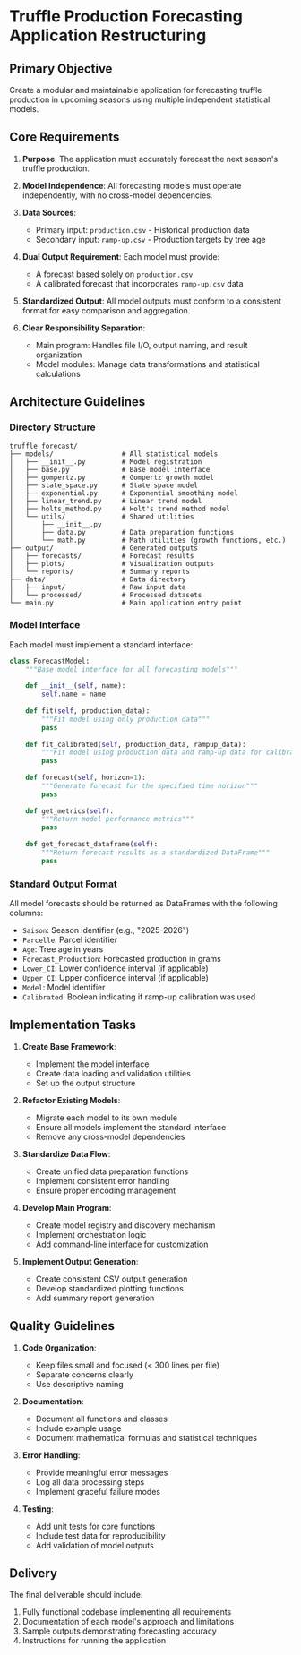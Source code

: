 # Truffle Production Forecasting Application Restructuring

## Primary Objective
Create a modular and maintainable application for forecasting truffle production in upcoming seasons using multiple independent statistical models.

## Core Requirements

1. **Purpose**: The application must accurately forecast the next season's truffle production.

2. **Model Independence**: All forecasting models must operate independently, with no cross-model dependencies.

3. **Data Sources**:
   - Primary input: `production.csv` - Historical production data
   - Secondary input: `ramp-up.csv` - Production targets by tree age

4. **Dual Output Requirement**: Each model must provide:
   - A forecast based solely on `production.csv`
   - A calibrated forecast that incorporates `ramp-up.csv` data

5. **Standardized Output**: All model outputs must conform to a consistent format for easy comparison and aggregation.

6. **Clear Responsibility Separation**:
   - Main program: Handles file I/O, output naming, and result organization
   - Model modules: Manage data transformations and statistical calculations

## Architecture Guidelines

### Directory Structure
```
truffle_forecast/
├── models/                 # All statistical models
│   ├── __init__.py         # Model registration
│   ├── base.py             # Base model interface
│   ├── gompertz.py         # Gompertz growth model
│   ├── state_space.py      # State space model
│   ├── exponential.py      # Exponential smoothing model
│   ├── linear_trend.py     # Linear trend model
│   ├── holts_method.py     # Holt's trend method model
│   └── utils/              # Shared utilities
│       ├── __init__.py
│       ├── data.py         # Data preparation functions
│       └── math.py         # Math utilities (growth functions, etc.)
├── output/                 # Generated outputs
│   ├── forecasts/          # Forecast results
│   ├── plots/              # Visualization outputs
│   └── reports/            # Summary reports
├── data/                   # Data directory
│   ├── input/              # Raw input data
│   └── processed/          # Processed datasets
└── main.py                 # Main application entry point
```

### Model Interface
Each model must implement a standard interface:

```python
class ForecastModel:
    """Base model interface for all forecasting models"""
    
    def __init__(self, name):
        self.name = name
    
    def fit(self, production_data):
        """Fit model using only production data"""
        pass
    
    def fit_calibrated(self, production_data, rampup_data):
        """Fit model using production data and ramp-up data for calibration"""
        pass
    
    def forecast(self, horizon=1):
        """Generate forecast for the specified time horizon"""
        pass
    
    def get_metrics(self):
        """Return model performance metrics"""
        pass
    
    def get_forecast_dataframe(self):
        """Return forecast results as a standardized DataFrame"""
        pass
```

### Standard Output Format
All model forecasts should be returned as DataFrames with the following columns:
- `Saison`: Season identifier (e.g., "2025-2026")
- `Parcelle`: Parcel identifier
- `Age`: Tree age in years
- `Forecast_Production`: Forecasted production in grams
- `Lower_CI`: Lower confidence interval (if applicable)
- `Upper_CI`: Upper confidence interval (if applicable)
- `Model`: Model identifier
- `Calibrated`: Boolean indicating if ramp-up calibration was used

## Implementation Tasks

1. **Create Base Framework**:
   - Implement the model interface
   - Create data loading and validation utilities
   - Set up the output structure

2. **Refactor Existing Models**:
   - Migrate each model to its own module
   - Ensure all models implement the standard interface
   - Remove any cross-model dependencies

3. **Standardize Data Flow**:
   - Create unified data preparation functions
   - Implement consistent error handling
   - Ensure proper encoding management

4. **Develop Main Program**:
   - Create model registry and discovery mechanism
   - Implement orchestration logic
   - Add command-line interface for customization

5. **Implement Output Generation**:
   - Create consistent CSV output generation
   - Develop standardized plotting functions
   - Add summary report generation

## Quality Guidelines

1. **Code Organization**:
   - Keep files small and focused (< 300 lines per file)
   - Separate concerns clearly
   - Use descriptive naming

2. **Documentation**:
   - Document all functions and classes
   - Include example usage
   - Document mathematical formulas and statistical techniques

3. **Error Handling**:
   - Provide meaningful error messages
   - Log all data processing steps
   - Implement graceful failure modes

4. **Testing**:
   - Add unit tests for core functions
   - Include test data for reproducibility
   - Add validation of model outputs

## Delivery

The final deliverable should include:

1. Fully functional codebase implementing all requirements
2. Documentation of each model's approach and limitations
3. Sample outputs demonstrating forecasting accuracy
4. Instructions for running the application
